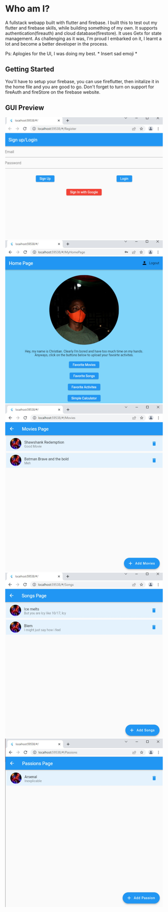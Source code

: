 # Who am I?

A fullstack webapp built with flutter and firebase. I built this to test out my flutter and firebase skills, while building something of my own. It supports authentication(fireauth) and cloud database(firestore). It uses Getx for state management. 
As challenging as it was, I'm proud I embarked on it, I learnt a lot and become a better developer in the process. 


Ps: Aplogies for the UI, I was doing my best. * Insert sad emoji *


## Getting Started

You'll have to setup your firebase, you can use fireflutter, then initalize it in the home file and you are good to go.
Don't forget to turn on support for fireAuth and fireStore on the firebase website. 

## GUI Preview
![image1](Images/Authentication.jpg)
![image2](Images/Home.jpg)
![image3](Images/Movies.jpg)
![image4](Images/Songs.jpg)
![image5](Images/Passions.jpg)
